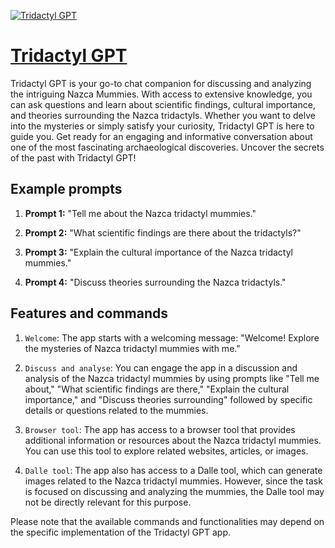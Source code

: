 [![Tridactyl GPT](https://files.oaiusercontent.com/file-Y3u0Ikkf2BKnhIOKaqvFPz5T?se=2123-10-18T12%3A50%3A20Z&sp=r&sv=2021-08-06&sr=b&rscc=max-age%3D31536000%2C%20immutable&rscd=attachment%3B%20filename%3DThe-Dumb-Alien-Mummy-Story-Takes-a-Shocking-Twist-Security-GettyImages-1663866447-1.webp&sig=y3rIpV8YB8GblIOoAPpHRLAvXMDabscKpxTrvPitnzg%3D)](https://chat.openai.com/g/g-AqM1ppp2g-tridactyl-gpt)

# [Tridactyl GPT](https://chat.openai.com/g/g-AqM1ppp2g-tridactyl-gpt)

Tridactyl GPT is your go-to chat companion for discussing and analyzing the intriguing Nazca Mummies. With access to extensive knowledge, you can ask questions and learn about scientific findings, cultural importance, and theories surrounding the Nazca tridactyls. Whether you want to delve into the mysteries or simply satisfy your curiosity, Tridactyl GPT is here to guide you. Get ready for an engaging and informative conversation about one of the most fascinating archaeological discoveries. Uncover the secrets of the past with Tridactyl GPT!

## Example prompts

1. **Prompt 1:** "Tell me about the Nazca tridactyl mummies."

2. **Prompt 2:** "What scientific findings are there about the tridactyls?"

3. **Prompt 3:** "Explain the cultural importance of the Nazca tridactyl mummies."

4. **Prompt 4:** "Discuss theories surrounding the Nazca tridactyls."

## Features and commands

1. `Welcome`: The app starts with a welcoming message: "Welcome! Explore the mysteries of Nazca tridactyl mummies with me."

2. `Discuss and analyse`: You can engage the app in a discussion and analysis of the Nazca tridactyl mummies by using prompts like "Tell me about," "What scientific findings are there," "Explain the cultural importance," and "Discuss theories surrounding" followed by specific details or questions related to the mummies.

3. `Browser tool`: The app has access to a browser tool that provides additional information or resources about the Nazca tridactyl mummies. You can use this tool to explore related websites, articles, or images.

4. `Dalle tool`: The app also has access to a Dalle tool, which can generate images related to the Nazca tridactyl mummies. However, since the task is focused on discussing and analyzing the mummies, the Dalle tool may not be directly relevant for this purpose.

Please note that the available commands and functionalities may depend on the specific implementation of the Tridactyl GPT app.